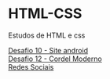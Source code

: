 # HTML-CSS
Estudos de HTML e css

<a href="https://diogovaladao.github.io/html-css/Desafios/desafio10/android.html" target="_blank">Desafio 10 - Site android</a> <br>
<a href="https://diogovaladao.github.io/html-css/desafios/desafio12/index.html" target="_blank">Desafio 12 - Cordel Moderno</a><br>
<a href="https://diogovaladao.github.io/html-css/desafios/projeto-social/index.html" target="_blank">Redes Sociais</a>
